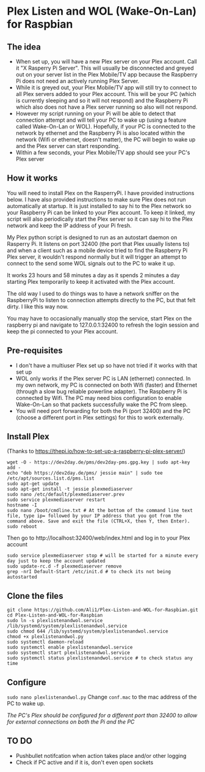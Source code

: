 # Plex Listen and WOL (Wake-On-Lan) for Raspbian

## The idea

- When set up, you will have a new Plex server on your Plex account. Call it "X Rasperry Pi Server". This will usually be disconnected and greyed out on your server list in the Plex Mobile/TV app because the Raspberry Pi does not need an actively running Plex Server.
- While it is greyed out, your Plex Mobile/TV app will still try to connect to all Plex servers added to your Plex account. This will be your PC (which is currently sleeping and so it will not respond) and the Raspberry Pi which also does not have a Plex server running so also will not respond.
- However my script running on your Pi will be able to detect that connection attempt and will tell your PC to wake up (using a feature called Wake-On-Lan or WOL). Hopefully, if your PC is connected to the network by ethernet and the Raspberry Pi is also located within the network (Wifi or ethernet, doesn't matter), the PC will begin to wake up and the Plex server can start responding.
- Within a few seconds, your Plex Mobile/TV app should see your PC's Plex server

## How it works

You will need to install Plex on the RasperryPi. I have provided instructions below. I have also provided instructions to make sure Plex does not run automatically at startup. It is just installed to say hi to the Plex network so your Raspberry Pi can be linked to your Plex account. To keep it linked, my script will also periodically start the Plex server so it can say hi to the Plex network and keep the IP address of your Pi fresh.

My Plex python script is designed to run as an autostart daemon on Rasperry Pi. It listens on port 32400 (the port that Plex usually listens to) and when a client such as a mobile device tried to find the Raspberry Pi Plex server, it wouldn't respond normally but it will trigger an attempt to connect to the send some WOL signals out to the PC to wake it up.

It works 23 hours and 58 minutes a day as it spends 2 minutes a day starting Plex temporarily to keep it activated with the Plex account.

The old way I used to do things was to have a network sniffer on the RaspberryPi to listen to connection attempts directly to the PC, but that felt dirty. I like this way now.

You may have to occasionally manually stop the service, start Plex on the raspberry pi and navigate to 127.0.0.1:32400 to refresh the login session and keep the pi connected to your Plex account.

## Pre-requisites
- I don't have a multiuser Plex set up so have not tried if it works with that set up
- WOL only works if the Plex server PC is LAN (ethernet) connected. In my own network, my PC is connected on both Wifi (faster) and Ethernet (through a slow bug reliable powerline adapter). The Raspberry Pi is connected by Wifi. The PC may need bios configuration to enable Wake-On-Lan so that packets successfully wake the PC from sleep.
- You will need port forwarding for both the Pi (port 32400) and the PC (choose a different port in Plex settings) for this to work externally.

## Install Plex

(Thanks to https://thepi.io/how-to-set-up-a-raspberry-pi-plex-server/)
```
wget -O - https://dev2day.de/pms/dev2day-pms.gpg.key | sudo apt-key add -
echo "deb https://dev2day.de/pms/ jessie main" | sudo tee /etc/apt/sources.list.d/pms.list
sudo apt-get update
sudo apt-get install -t jessie plexmediaserver
sudo nano /etc/default/plexmediaserver.prev
sudo service plexmediaserver restart
hostname -I
sudo nano /boot/cmdline.txt # At the bottom of the command line text file, type ip= followed by your IP address that you got from the command above. Save and exit the file (CTRL+X, then Y, then Enter).
sudo reboot
```
Then go to http://localhost:32400/web/index.html and log in to your Plex account
```
sudo service plexmediaserver stop # will be started for a minute every day just to keep the account updated
sudo update-rc.d -f plexmediaserver remove
grep -nrI Default-Start /etc/init.d # to check its not being autostarted
```

## Clone the files
```
git clone https://github.com/Ali1/Plex-Listen-and-WOL-for-Raspbian.git
cd Plex-Listen-and-WOL-for-Raspbian
sudo ln -s plexlistenandwol.service /lib/systemd/system/plexlistenandwol.service
sudo chmod 644 /lib/systemd/system/plexlistenandwol.service
chmod +x plexlistenandwol.py
sudo systemctl daemon-reload
sudo systemctl enable plexlistenandwol.service
sudo systemctl start plexlistenandwol.service
sudo systemctl status plexlistenandwol.service # to check status any time
```
## Configure
```sudo nano plexlistenandwol.py```
Change ```conf.mac``` to the mac address of the PC to wake up.

*The PC's Plex should be configured for a different port than 32400 to allow for external connections on both the Pi and the PC*

## 

## TO DO
- Pushbullet notifcation when action takes place and/or other logging
- Check if PC active and if it is, don't even open sockets
